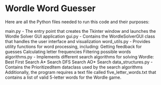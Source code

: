 # Wordle Word Guesser
Here are all the Python files needed to run this code and their purposes:

main.py - The entry point that creates the Tkinter window and launches the Wordle Solver GUI application
gui.py - Contains the WordleSolverGUI class that handles the user interface and visualization
word_utils.py - Provides utility functions for word processing, including:
                Getting feedback for guesses
                Calculating letter frequencies
                Filtering possible words
algorithms.py - Implements different search algorithms for solving Wordle:
                Best First Search
                A* Search
                DFS Search
                AO* Search
data_structures.py - Contains the PrioritizedItem dataclass used by the search algorithms
Additionally, the program requires a text file called five_letter_words.txt that contains a list of valid 5-letter words for the Wordle game.
